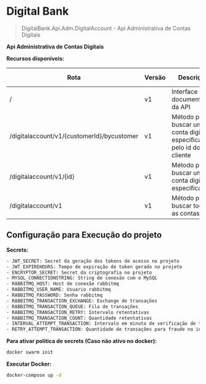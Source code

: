 # Digital Bank

>DigitalBank.Api.Adm.DigitalAccount - Api Administrativa de Contas Digitais


**Api Administrativa de Contas Digitais**

**Recursos disponiveis:**

| Rota | Versão |Descrição | HTTP Method | Autenticação |
| -- | -- | -- | -- | -- |
| / | v1 |Interface para documentação da API| GET | |
| /digitalaccount/v1/{customerId}/bycustomer| v1 | Método para buscar uma conta digital especifica pelo id do cliente | GET |  [:white_check_mark:] |
| /digitalaccount/v1/{id} | v1 | Método para buscar uma conta digital especifica | GET |  [:white_check_mark:] |
| /digitalaccount/v1 | v1 | Método para buscar todas as contas | GET |  [:white_check_mark:]|

## Configuração para Execução do projeto

**Secrets:**

```sh
- JWT_SECRET: Secret da geração dos tokens de acesso no projeto
- JWT_EXPIREHOURS: Tempo de expiração de token gerado no projeto
- ENCRYPTOR_SECRET: Secret da criptografia no projeto
- MYSQL_CONNECTIONSTRING: String de conexão com o MySQL
- RABBITMQ_HOST: Host de conexão rabbitmq
- RABBITMQ_USER_NAME: Usuario rabbitmq
- RABBITMQ_PASSWORD: Senha rabbitmq
- RABBITMQ_TRANSACTION_EXCHANGE: Exchange de transações
- RABBITMQ_TRANSACTION_QUEUE: Fila de transações
- RABBITMQ_TRANSACTION_RETRY: Intervalo retentativas
- RABBITMQ_TRANSACTION_COUNT: Quantidade retentativas
- INTERVAL_ATTEMPT_TRANSACTION: Intervalo em minuto de verificação de transações para fraude
- RETRY_ATTEMPT_TRANSACTION: Quantidade de transações para fraude no intervalo especificado
```

**Para ativar politica de secrets (Caso não ativo no docker):**

```sh
docker swarm init
```

**Executar Docker:**

```sh
docker-compose up -d
```